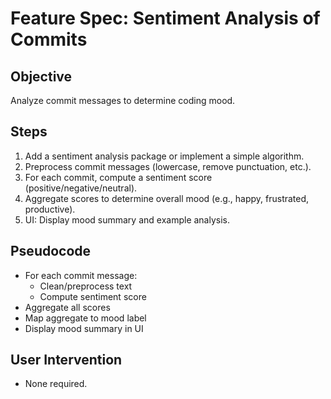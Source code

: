 # Feature Spec: Sentiment Analysis of Commits

## Objective

Analyze commit messages to determine coding mood.

## Steps

1. Add a sentiment analysis package or implement a simple algorithm.
2. Preprocess commit messages (lowercase, remove punctuation, etc.).
3. For each commit, compute a sentiment score (positive/negative/neutral).
4. Aggregate scores to determine overall mood (e.g., happy, frustrated, productive).
5. UI: Display mood summary and example analysis.

## Pseudocode

- For each commit message:
  - Clean/preprocess text
  - Compute sentiment score
- Aggregate all scores
- Map aggregate to mood label
- Display mood summary in UI

## User Intervention

- None required.
